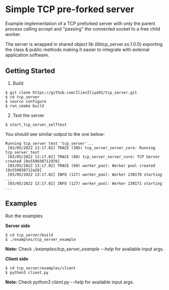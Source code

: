 # Simple TCP pre-forked server

Example implementation of a TCP preforked server with only the parent process
calling accept and "passing" the connected socket to a free child worker.

The server is wrapped in shared object lib (libtcp_server.so.1.0.0)
exporting the class & public methods making it easier to integrate with
external application software.

## Getting Started

1. Build

```console
$ git clone https://github.com/IlievIliya92/tcp_server.git
$ cd tcp_server
$ source configure
$ run_cmake build
```

2. Test the server

```console
$ start_tcp_server_selftest
```

You should see similar output to the one below:

```text
Running tcp_server test 'tcp_server'...
 [03/05/2022 13:17.02] TRACE (305) tcp_server_server_core: Running tcp_server_test
 [03/05/2022 13:17.02] TRACE (80) tcp_server_server_core: TCP Server created [0x559038712970]
 [03/05/2022 13:17.02] TRACE (60) worker_pool: Worker pool created [0x559038712a20]
 [03/05/2022 13:17.02] INFO (127) worker_pool: Worker 230170 starting ...
 [03/05/2022 13:17.02] INFO (127) worker_pool: Worker 230171 starting ...
```

## Examples

Run the examples

**Server side**

```console
$ cd tcp_server/build
$ ./examples/tcp_server_example
```

**Note:** Check *./examples/tcp_server_example --help* for available input args.

**Client side**

```console
$ cd tcp_server/examples/client
$ python3 client.py
```

**Note:** Check *python3 client.py --help* for available input args.
